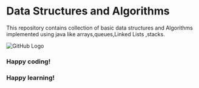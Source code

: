 # Data Structures and Algorithms
This repository contains collection of  basic data structures and Algorithms implemented using java like arrays,queues,Linked Lists ,stacks.



![GitHub Logo](https://miro.medium.com/max/5442/1*KpDOKMFAgDWaGTQHL0r70g.png)

### Happy coding!
### Happy learning!

